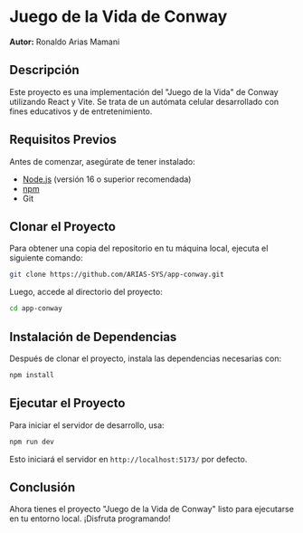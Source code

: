# Juego de la Vida de Conway

**Autor:** Ronaldo Arias Mamani

## Descripción
Este proyecto es una implementación del "Juego de la Vida" de Conway utilizando React y Vite. Se trata de un autómata celular desarrollado con fines educativos y de entretenimiento.

## Requisitos Previos
Antes de comenzar, asegúrate de tener instalado:

- [Node.js](https://nodejs.org/) (versión 16 o superior recomendada)
- [npm](https://www.npmjs.com/)
- Git

## Clonar el Proyecto
Para obtener una copia del repositorio en tu máquina local, ejecuta el siguiente comando:

```sh
git clone https://github.com/ARIAS-SYS/app-conway.git
```

Luego, accede al directorio del proyecto:

```sh
cd app-conway
```

## Instalación de Dependencias
Después de clonar el proyecto, instala las dependencias necesarias con:

```sh
npm install
```

## Ejecutar el Proyecto
Para iniciar el servidor de desarrollo, usa:

```sh
npm run dev
```

Esto iniciará el servidor en `http://localhost:5173/` por defecto.


## Conclusión
Ahora tienes el proyecto "Juego de la Vida de Conway" listo para ejecutarse en tu entorno local. ¡Disfruta programando!
